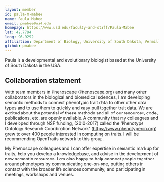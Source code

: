 ```yaml
---
layout: member
id: paula-m-mabee
name: Paula Mabee
email: pmabee@usd.edu
homepage: https://www.usd.edu/faculty-and-staff/Paula-Mabee
lat: 42.7794
long: 96.9292
affiliation: Department of Biology, University of South Dakota, Vermillion, SD 57069, USA 
github: pmabee
---
```


Paula is a developmental and evolutionary biologist based at the University of South Dakota in the USA. 

## Collaboration statement
With team members in Phenoscape (Phenoscape.org) and many other collaborators in the biological and biomedical sciences, I am developing semantic methods to connect phenotypic trait data to other other data types and to use them to quickly and easy pull together trait data.  We are excited about the potential of these methods and all of our resources, code, publications, etc. are openly available.  A community that my colleagues and I developed through NSF funding, (2010-2017) called the 'Phenotype Ontology Research Coordination Network' (https://www.phenotypercn.org) grew to over 400 people interested in computing on traits.  I will be recommending OpenTraits network to this group.  

My Phenoscape colleagues and I can offer expertise in semantic markup for traits, help you develop a knowledgebase, and advise in the development of new semantic resources.  I am also happy to help connect people together around phenotypes by communicating one-on-one, putting others in contact with the broader life sciences community, and participating in meetings, workshops and venues.
